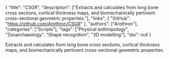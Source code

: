 {
  "title": "CSGR",
  "description": ["Extracts and calculates from long bone cross sections, cortical thickness maps, and biomechanically pertinent cross-sectional geometric properties."],
  "links": {
    "GitHub": "https://github.com/Arothron/CSGR"
  },
  "authors": ["Arothron"],
  "categories": ["Scripts"],
  "tags": ["Physical anthropology", "Zooarchaeology", "Shape recognition", "3D modelling"],
  "doi": null
}

<!-- Generated by csv2md.R – do not edit by hand -->

Extracts and calculates from long bone cross sections, cortical thickness maps, and biomechanically pertinent cross-sectional geometric properties.